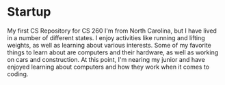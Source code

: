 # Startup
My first CS Repository for CS 260
I'm from North Carolina, but I have lived in a number of different states. I enjoy activities like running and lifting weights, as well as learning about various interests. Some of my favorite things to learn about are computers and their hardware, as well as working on cars and construction. At this point, I'm nearing my junior and have enjoyed learning about computers and how they work when it comes to coding.

